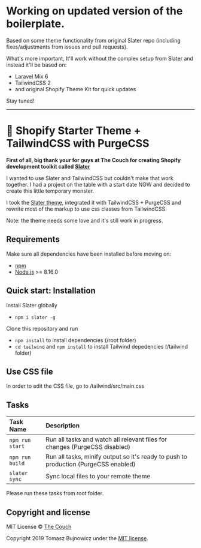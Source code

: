 # Working on updated version of the boilerplate.
Based on some theme functionality from original Slater repo (including fixes/adjustments from issues and pull requests).

What's more important, It'll work without the complex setup from Slater and instead it'll be based on:

* Laravel Mix 6
* TailwindCSS 2
* and original Shopify Theme Kit for quick updates

Stay tuned!

---

# 🚀 Shopify Starter Theme + TailwindCSS with PurgeCSS

**First of all, big thank your for guys at The Couch for creating Shopify development toolkit called [Slater](https://github.com/the-couch/slater)**

I wanted to use Slater and TailwindCSS but couldn't make that work together. I had a project on the table with a start date NOW and decided to create this little temporary monster.

I took the [Slater theme](https://github.com/the-couch/slater), integrated it with TailwindCSS + PurgeCSS and rewrite most of the markup to use css classes from TailwindCSS.

Note: the theme needs some love and it's still work in progress.

## Requirements
Make sure all dependencies have been installed before moving on:

* [npm](https://www.npmjs.com/get-npm)
* [Node.js](https://nodejs.org/en/download/) >= 8.16.0

## Quick start: Installation
Install Slater globally
- `npm i slater -g`

Clone this repository and run
- `npm install` to install dependencies (/root folder)
- `cd tailwind` and `npm install` to install Tailwind depedencies (/tailwind folder)

## Use CSS file
In order to edit the CSS file, go to /tailwind/src/main.css

## Tasks
| Task Name | Description
| :------------- | :------------- |
| `npm run start` | Run all tasks and watch all relevant files for changes (PurgeCSS disabled)
| `npm run build` | Run all tasks, minify output so it's ready to push to production  (PurgeCSS enabled)
| `slater sync` | Sync local files to your remote theme

Please run these tasks from root folder.

## Copyright and license
MIT License © [The Couch](https://thecouch.nyc)

Copyright 2019 Tomasz Bujnowicz under the [MIT license](http://opensource.org/licenses/MIT).
